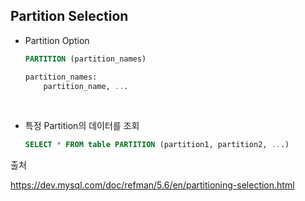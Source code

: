 ## Partition Selection

* Partition Option

  ```sql
  PARTITION (partition_names)

  partition_names:
      partition_name, ...
  ```

  ​

* 특정 Partition의 데이터를 조회

  ```sql
  SELECT * FROM table PARTITION (partition1, partition2, ...)
  ```



출처

https://dev.mysql.com/doc/refman/5.6/en/partitioning-selection.html